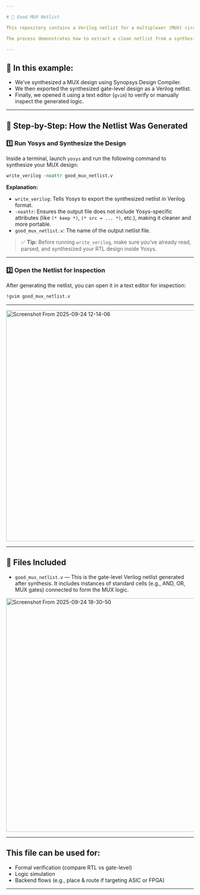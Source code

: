 ```yaml
---

# 🧠 Good MUX Netlist

This repository contains a Verilog netlist for a multiplexer (MUX) circuit that has been synthesized and exported using Synopsys Design Compiler.

The process demonstrates how to extract a clean netlist from a synthesized design and view or edit it using a text editor.

---
```


## 📌 In this example:

* We’ve synthesized a MUX design using Synopsys Design Compiler.
* We then exported the synthesized gate-level design as a Verilog netlist.
* Finally, we opened it using a text editor (`gvim`) to verify or manually inspect the generated logic.

---

## 🔧 Step-by-Step: How the Netlist Was Generated

### 1️⃣ Run Yosys and Synthesize the Design

Inside a terminal, launch `yosys` and run the following command to synthesize your MUX design:

```tcl
write_verilog -noattr good_mux_netlist.v
```

**Explanation:**

* `write_verilog`: Tells Yosys to export the synthesized netlist in Verilog format.
* `-noattr`: Ensures the output file does not include Yosys-specific attributes (like `(* keep *)`, `(* src = ... *)`, etc.), making it cleaner and more portable.
* `good_mux_netlist.v`: The name of the output netlist file.

> ✅ **Tip:** Before running `write_verilog`, make sure you’ve already read, parsed, and synthesized your RTL design inside Yosys. 
---

### 2️⃣ Open the Netlist for Inspection

After generating the netlist, you can open it in a text editor for inspection:

```bash
!gvim good_mux_netlist.v
```
---

<img width="1175" height="619" alt="Screenshot From 2025-09-24 12-14-06" src="https://github.com/user-attachments/assets/1b9f73b4-c4e7-4d5a-89f8-01e067510b53" />

---
## 📁 Files Included

* `good_mux_netlist.v` — This is the gate-level Verilog netlist generated after synthesis. It includes instances of standard cells (e.g., AND, OR, MUX gates) connected to form the MUX logic.
<img width="1521" height="626" alt="Screenshot From 2025-09-24 18-30-50" src="https://github.com/user-attachments/assets/1fbd330f-e21d-454d-a5c7-453d06e1b1ac" />

---

## This file can be used for:

* Formal verification (compare RTL vs gate-level)
* Logic simulation
* Backend flows (e.g., place & route if targeting ASIC or FPGA)

---
